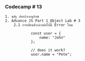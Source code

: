 ### Codecamp # 13

    1. ชลัฐ ภัทรกิจจานุรักษ์
    2. Advance JS Part 1_Object Lab # 3
        2.1 การเขียนข้างล่างต่อไปนี้ Error ไหม

                const user = {
                    name: "John"
                };

                // does it work?
                user.name = "Pete";

